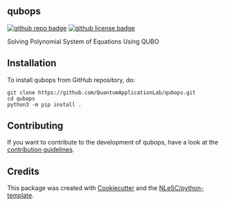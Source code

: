 ## qubops 


[![github repo badge](https://img.shields.io/badge/github-repo-000.svg?logo=github&labelColor=gray&color=blue)](https://github.com/QuantumApplicationLab/qubops)
[![github license badge](https://img.shields.io/github/license/QuantumApplicationLab/qubops)](https://github.com/QuantumApplicationLab/qubops)
<!-- [![RSD](https://img.shields.io/badge/rsd-qubops-00a3e3.svg)](https://www.research-software.nl/software/qubops) 
[![workflow pypi badge](https://img.shields.io/pypi/v/qubops.svg?colorB=blue)](https://pypi.python.org/project/qubops/) | -->

Solving Polynomial System of Equations Using QUBO

## Installation

To install qubops from GitHub repository, do:

```console
git clone https://github.com/QuantumApplicationLab/qubops.git
cd qubops
python3 -m pip install .
```

<!-- ## Documentation

Include a link to your project's full documentation here. -->

## Contributing

If you want to contribute to the development of qubops,
have a look at the [contribution guidelines](CONTRIBUTING.md).

## Credits

This package was created with [Cookiecutter](https://github.com/audreyr/cookiecutter) and the [NLeSC/python-template](https://github.com/NLeSC/python-template).

